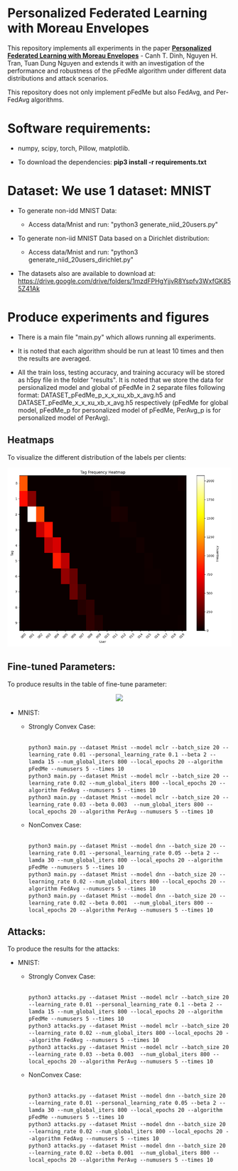 # Personalized Federated Learning with Moreau Envelopes
This repository implements all experiments in the paper [**Personalized Federated Learning with Moreau Envelopes**](https://arxiv.org/pdf/2006.08848) - Canh T. Dinh, Nguyen H. Tran, Tuan Dung Nguyen and extends it with an investigation of the performance and robustness of the pFedMe algorithm under different data distributions and attack scenarios.

This repository does not only implement pFedMe but also FedAvg, and Per-FedAvg algorithms.

# Software requirements:
- numpy, scipy, torch, Pillow, matplotlib.

- To download the dependencies: **pip3 install -r requirements.txt**
  
# Dataset: We use 1 dataset: MNIST
- To generate non-idd MNIST Data: 
  - Access data/Mnist and run: "python3 generate_niid_20users.py"
- To generate non-iid MNIST Data based on a Dirichlet distribution:
  - Access data/Mnist and run: "python3 generate_niid_20users_dirichlet.py"

- The datasets also are available to download at: https://drive.google.com/drive/folders/1mzdFPHgYjjvR8Yspfv3WxfGK855Z41Ak

# Produce experiments and figures

- There is a main file "main.py" which allows running all experiments.
  
- It is noted that each algorithm should be run at least 10 times and then the results are averaged.

- All the train loss, testing accuracy, and training accuracy will be stored as h5py file in the folder "results". It is noted that we store the data for persionalized model and global of pFedMe in 2 separate files following format: DATASET_pFedMe_p_x_x_xu_xb_x_avg.h5 and DATASET_pFedMe_x_x_xu_xb_x_avg.h5 respectively (pFedMe for global model, pFedMe_p for personalized model of pFedMe, PerAvg_p is for personalized model of PerAvg).

## Heatmaps
To visualize the different distribution of the labels per clients:
<p align="center">
  <img src="https://raw.githubusercontent.com/Blackangoo/DDLS_Project/main/results_images/datasets/baseline_train.png">
</p>

## Fine-tuned Parameters:
To produce results in the table of fine-tune parameter:

<p align="center">
  <img src="https://user-images.githubusercontent.com/44039773/83839182-9fdb9400-a73e-11ea-8416-9cdfcecacd75.png">
</p>


- MNIST:
  - Strongly Convex Case:
    <pre><code>
    python3 main.py --dataset Mnist --model mclr --batch_size 20 --learning_rate 0.01 --personal_learning_rate 0.1 --beta 2 --lamda 15 --num_global_iters 800 --local_epochs 20 --algorithm pFedMe --numusers 5 --times 10
    python3 main.py --dataset Mnist --model mclr --batch_size 20 --learning_rate 0.02 --num_global_iters 800 --local_epochs 20 --algorithm FedAvg --numusers 5 --times 10
    python3 main.py --dataset Mnist --model mclr --batch_size 20 --learning_rate 0.03 --beta 0.003  --num_global_iters 800 --local_epochs 20 --algorithm PerAvg --numusers 5 --times 10
    </code></pre>
  
  - NonConvex Case:
    <pre><code>
    python3 main.py --dataset Mnist --model dnn --batch_size 20 --learning_rate 0.01 --personal_learning_rate 0.05 --beta 2 --lamda 30 --num_global_iters 800 --local_epochs 20 --algorithm pFedMe --numusers 5 --times 10
    python3 main.py --dataset Mnist --model dnn --batch_size 20 --learning_rate 0.02 --num_global_iters 800 --local_epochs 20 --algorithm FedAvg --numusers 5 --times 10
    python3 main.py --dataset Mnist --model dnn --batch_size 20 --learning_rate 0.02 --beta 0.001  --num_global_iters 800 --local_epochs 20 --algorithm PerAvg --numusers 5 --times 10
    </code></pre>

## Attacks:
To produce the results for the attacks:
- MNIST:
  - Strongly Convex Case:
    <pre><code>
    python3 attacks.py --dataset Mnist --model mclr --batch_size 20 --learning_rate 0.01 --personal_learning_rate 0.1 --beta 2 --lamda 15 --num_global_iters 800 --local_epochs 20 --algorithm pFedMe --numusers 5 --times 10
    python3 attacks.py --dataset Mnist --model mclr --batch_size 20 --learning_rate 0.02 --num_global_iters 800 --local_epochs 20 --algorithm FedAvg --numusers 5 --times 10
    python3 attacks.py --dataset Mnist --model mclr --batch_size 20 --learning_rate 0.03 --beta 0.003  --num_global_iters 800 --local_epochs 20 --algorithm PerAvg --numusers 5 --times 10
    </code></pre>
  
  - NonConvex Case:
    <pre><code>
    python3 attacks.py --dataset Mnist --model dnn --batch_size 20 --learning_rate 0.01 --personal_learning_rate 0.05 --beta 2 --lamda 30 --num_global_iters 800 --local_epochs 20 --algorithm pFedMe --numusers 5 --times 10
    python3 attacks.py --dataset Mnist --model dnn --batch_size 20 --learning_rate 0.02 --num_global_iters 800 --local_epochs 20 --algorithm FedAvg --numusers 5 --times 10
    python3 attacks.py --dataset Mnist --model dnn --batch_size 20 --learning_rate 0.02 --beta 0.001  --num_global_iters 800 --local_epochs 20 --algorithm PerAvg --numusers 5 --times 10
    </code></pre>

